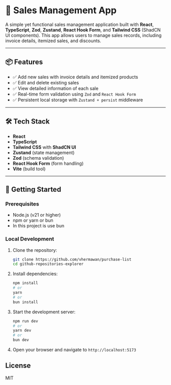 # 🧾 Sales Management App

A simple yet functional sales management application built with **React**, **TypeScript**, **Zod**, **Zustand**, **React Hook Form**, and **Tailwind CSS** (ShadCN UI components). This app allows users to manage sales records, including invoice details, itemized sales, and discounts.

---

## 📦 Features

- ✅ Add new sales with invoice details and itemized products  
- ✅ Edit and delete existing sales  
- ✅ View detailed information of each sale  
- ✅ Real-time form validation using `Zod` and `React Hook Form`  
- ✅ Persistent local storage with `Zustand + persist` middleware  

---

## 🛠️ Tech Stack

- **React**   
- **TypeScript**  
- **Tailwind CSS** with **ShadCN UI**  
- **Zustand** (state management)  
- **Zod** (schema validation)  
- **React Hook Form** (form handling)  
- **Vite** (build tool)  

---

## 🚀 Getting Started

### Prerequisites

- Node.js (v21 or higher)
- npm or yarn or bun
- In this project is use bun

### Local Development

1. Clone the repository:

   ```bash
   git clone https://github.com/vhermawan/purchase-list
   cd github-repositories-explorer
   ```

2. Install dependencies:

   ```bash
   npm install
   # or
   yarn
   # or
   bun install
   ```

3. Start the development server:

   ```bash
   npm run dev
   # or
   yarn dev
   # or
   bun dev
   ```

4. Open your browser and navigate to `http://localhost:5173`

## License

MIT
